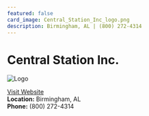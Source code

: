 ```yaml
---
featured: false
card_image: Central_Station_Inc_logo.png
description: Birmingham, AL | (800) 272-4314
---
```


# Central Station Inc.
<img src="Central_Station_Inc_logo.png" alt="Logo" style="max-width: 200px; height: auto;">

<a href="https://www.centralstationinc.com">Visit Website</a>  
**Location:** Birmingham, AL  
**Phone:** (800) 272-4314
